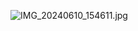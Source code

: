 ![IMG_20240610_154611.jpg](https://github.com/cdaydayup/cdaydayup.github.io/assets/165341871/e4924ed4-b2c3-42d2-9116-314a2a3014ee)

